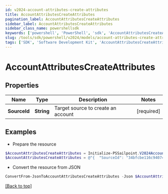 ```yaml
---
id: v2024-account-attributes-create-attributes
title: AccountAttributesCreateAttributes
pagination_label: AccountAttributesCreateAttributes
sidebar_label: AccountAttributesCreateAttributes
sidebar_class_name: powershellsdk
keywords: ['powershell', 'PowerShell', 'sdk', 'AccountAttributesCreateAttributes', 'V2024AccountAttributesCreateAttributes'] 
slug: /tools/sdk/powershell/v2024/models/account-attributes-create-attributes
tags: ['SDK', 'Software Development Kit', 'AccountAttributesCreateAttributes', 'V2024AccountAttributesCreateAttributes']
---
```



# AccountAttributesCreateAttributes

## Properties

Name | Type | Description | Notes
------------ | ------------- | ------------- | -------------
**SourceId** | **String** | Target source to create an account | [required]

## Examples

- Prepare the resource
```powershell
$AccountAttributesCreateAttributes = Initialize-PSSailpoint.V2024AccountAttributesCreateAttributes  -SourceId 34bfcbe116c9407464af37acbaf7a4dc
$AccountAttributesCreateAttributes = @"{  "SourceId": "34bfcbe116c9407464af37acbaf7a4dc" }"@
```

- Convert the resource from JSON
```powershell
ConvertFrom-JsonToAccountAttributesCreateAttributes -Json $AccountAttributesCreateAttributes
```


[[Back to top]](#) 


